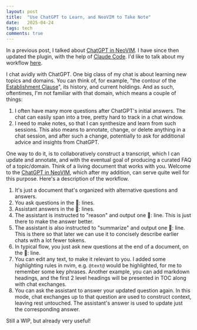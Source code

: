 ```yaml
---
layout: post
title:  "Use ChatGPT to Learn, and NeoVIM to Take Note"
date:   2025-04-24
tags: tech 
comments: true
---
```


In a previous post, I talked about [ChatGPT in NeoVIM](https://xianxu.github.io/2025/04/18/chatgpt-in-neovim.html). I have since then updated the plugin, with the help of [Claude Code](https://docs.anthropic.com/en/docs/agents-and-tools/claude-code/overview). I'd like to talk about my workflow [here](https://xianxu.github.io/2025/04/24/claude-code.html). 

I chat avidly with ChatGPT. One big class of my chat is about learning new topics and domains. You can think of, for example, "the contour of the [Establishment Clause](https://en.wikipedia.org/wiki/Establishment_Clause)", its history, and current holdings. And as such, oftentimes, I'm not familiar with that domain, which means a couple of things: 

1. I often have many more questions after ChatGPT's initial answers. The chat can easily span into a tree, pretty hard to track in a chat window.
2. I need to make notes, so that I can synthesize and learn from such sessions. This also means to annotate, change, or delete anything in a chat session, and after such a change, potentially to ask for additional advice and insights from ChatGPT. 

One way to do it,  is to collaboratively construct a transcript, which I can update and annotate, and with the eventual goal of producing a curated FAQ of a topic/domain. Think of a living document that works with you. Welcome to the [ChatGPT in NeoVIM](https://xianxu.github.io/2025/04/18/chatgpt-in-neovim.html), which after my addition, can serve quite well for this purpose. Here's a description of the workflow. 

1. It's just a document that's organized with alternative questions and answers.
2. You ask questions in the 💬: lines.
3. Assistant answers in the 🤖: lines.
4. The assistant is instructed to "reason" and output one 🧠: line. This is just there to make the answer better. 
5. The assistant is also instructed to "summarize" and output one 📝: line. This is there so that later we can use it to concisely describe earlier chats with a lot fewer tokens.
6. In typical flow, you just ask new questions at the end of a document, on the 💬: line.
7. You can edit any text, to make it relevant to you. I added some highlighting rules in nvim, e.g. `@text@` would be highlighted, for me to remember some key phrases. Another example, you can add markdown headings, and the first 2 level headings will be presented in TOC along with chat exchanges.
8. You can ask the assistant to answer your updated question again. In this mode, chat exchanges up to that question are used to construct context, leaving rest untouched. The assistant's answer is used to update just the corresponding answer.

Still a WIP, but already very useful! 

